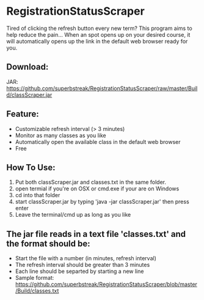 # RegistrationStatusScraper
Tired of clicking the refresh button every new term? This program aims to help reduce the pain...
When an spot opens up on your desired course, it will automatically opens up the link in the default web browser ready for you.

Download: <br />
--
JAR: https://github.com/superbstreak/RegistrationStatusScraper/raw/master/Build/classScraper.jar

Feature:
--
- Customizable refresh interval (> 3 minutes)
- Monitor as many classes as you like
- Automatically open the available class in the default web browser
- Free

How To Use:<br />
--
1. Put both classScraper.jar and classes.txt in the same folder.<br />
2. open termial if you're on OSX or cmd.exe if your are on Windows<br />
3. cd into that folder<br />
4. start classScraper.jar by typing 'java -jar classScraper.jar' then press enter<br />
5. Leave the terminal/cmd up as long as you like<br />


The jar file reads in a text file 'classes.txt' and the format should be:
--
- Start the file with a number (in minutes, refresh interval)
- The refresh interval should be greater than 3 minutes
- Each line should be separted by starting a new line
- Sample format: https://github.com/superbstreak/RegistrationStatusScraper/blob/master/Build/classes.txt

